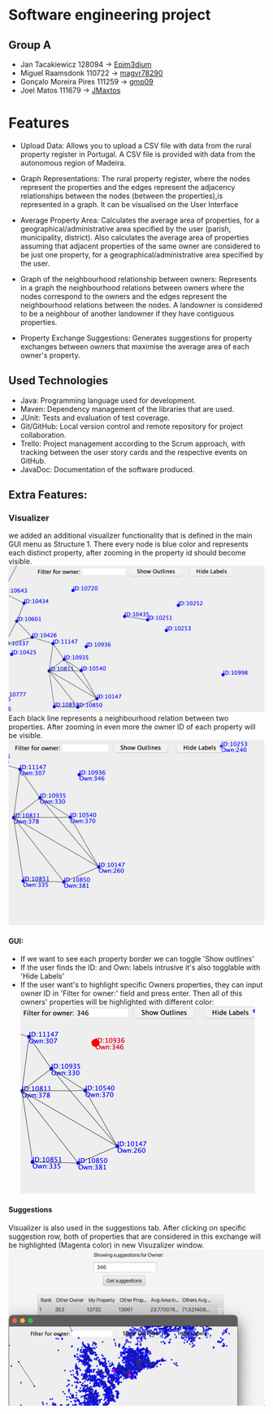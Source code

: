 # Software engineering project
## Group A

- Jan Tacakiewicz 128094 -> [Epim3dium](https://github.com/Epim3dium)
- Miguel Raamsdonk 110722 -> [magvr78290](https://github.com/magvr78290)
- Gonçalo Moreira Pires 111259 -> [gmp09]( https://github.com/gmp08)
- Joel Matos 111679 -> [JMaxtos](https://github.com/JMaxtos)

# Features
- Upload Data: Allows you to upload a CSV file with data from the rural property register in Portugal. A CSV file is provided with data from the autonomous region of Madeira.

- Graph Representations: The rural property register, where the nodes represent the properties and the edges represent the adjacency relationships between the nodes (between the properties),is represented in a graph. It can be visualised on the User Interface

- Average Property Area: Calculates the average area of properties, for a geographical/administrative area specified by the user (parish, municipality, district). Also calculates the average area of properties assuming that adjacent properties of the same owner are considered to be just one property, for a geographical/administrative area specified by the user.

- Graph of the neighbourhood relationship between owners: Represents in a graph the neighbourhood relations between owners where the nodes correspond to the owners and the edges represent the neighbourhood relations between the nodes. A landowner is considered to be a neighbour of another landowner if they have contiguous properties.

- Property Exchange Suggestions: Generates suggestions for property exchanges between owners that maximise the average area of each owner's property.


## Used Technologies
- Java: Programming language used for development.
- Maven: Dependency management of the libraries that are used.
- JUnit: Tests and evaluation of test coverage.
- Git/GitHub: Local version control and remote repository for project collaboration.
- Trello: Project management according to the Scrum approach, with tracking between the user story cards and the respective events on GitHub.
- JavaDoc: Documentation of the software produced.

## Extra Features:
### Visualizer
we added an additional visualizer functionality that is defined in the main GUI menu as Structure 1.
There every node is blue color and represents each distinct property, after zooming in the property id
should become visible. ![img.png](img.png)  
Each black line represents a neighbourhood relation between two properties. After zooming in even more
the owner ID of each property will be visible.![img_1.png](img_1.png)
#### GUI:
* If we want to see each property border we can toggle 'Show outlines'
* If the user finds the ID: and Own: labels intrusive it's also togglable with 'Hide Labels'
* If the user want's to highlight specific Owners properties, they can input owner ID in 'Filter for owner:'
  field and press enter. Then all of this owners' properties will be highlighted with different color:![img_2.png](img_2.png)
#### Suggestions
Visualizer is also used in the suggestions tab. After clicking on specific suggestion row, both of properties that are considered
in this exchange will be highlighted (Magenta color) in new Visuzalizer window.
![img_3.png](img_3.png)